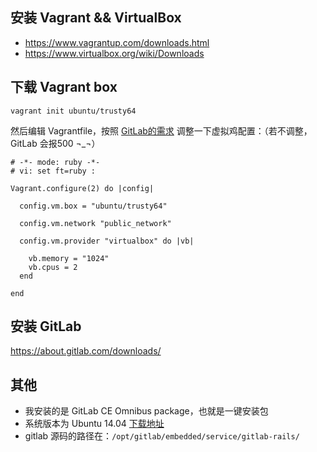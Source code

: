## 安装 Vagrant && VirtualBox
- <https://www.vagrantup.com/downloads.html>
- <https://www.virtualbox.org/wiki/Downloads>

## 下载 Vagrant box
`vagrant init ubuntu/trusty64`

然后编辑 Vagrantfile，按照 [GitLab的需求](http://doc.gitlab.com/ce/install/requirements.html) 调整一下虚拟鸡配置：（若不调整，GitLab 会报500 ¬_¬）

```
# -*- mode: ruby -*-
# vi: set ft=ruby :

Vagrant.configure(2) do |config|
  
  config.vm.box = "ubuntu/trusty64"

  config.vm.network "public_network"

  config.vm.provider "virtualbox" do |vb|
  
    vb.memory = "1024"
    vb.cpus = 2
  end
  
end
```

## 安装 GitLab
<https://about.gitlab.com/downloads/>

## 其他
- 我安装的是 GitLab CE Omnibus package，也就是一键安装包
- 系统版本为 Ubuntu 14.04 [下载地址](https://atlas.hashicorp.com/ubuntu/boxes/trusty64)
- gitlab 源码的路径在：`/opt/gitlab/embedded/service/gitlab-rails/`
